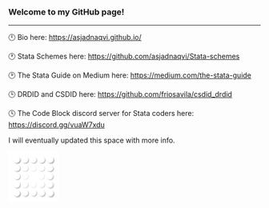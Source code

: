 ### Welcome to my GitHub page!

---

:clock12: Bio here: https://asjadnaqvi.github.io/

:clock1: Stata Schemes here: https://github.com/asjadnaqvi/Stata-schemes

:clock2: The Stata Guide on Medium here: https://medium.com/the-stata-guide

:clock3: DRDID and CSDID here: https://github.com/friosavila/csdid_drdid

:clock4: The Code Block discord server for Stata coders here: https://discord.gg/vuaW7xdu 


I will eventually updated this space with more info. 

<img align="left" alt="GIF" src="bubbles.gif" width="100"/>



